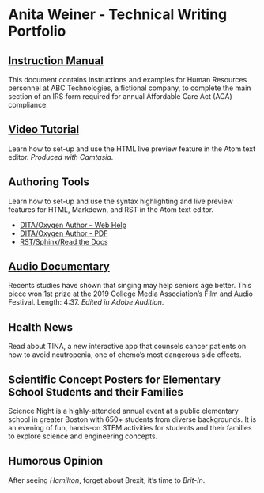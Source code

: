 # Anita Weiner - Technical Writing Portfolio
## [Instruction Manual](AnitaWeiner_ACADocument.pdf)
This document contains instructions and examples for Human Resources personnel at ABC Technologies, a fictional company, to complete the main section of an IRS form required for annual Affordable Care Act (ACA) compliance. 
## [Video Tutorial](Anita_HW_Camtasia3.mp4)
Learn how to set-up and use the HTML live preview feature in the Atom text editor. *Produced with Camtasia*. 
## Authoring Tools
Learn how to set-up and use the syntax highlighting and live preview features for HTML, Markdown, and RST in the Atom text editor.  
* [DITA/Oxygen Author – Web Help](Anita_DITA_HW/Anita_Revised/out/webhelp-responsive/index.html)
* [DITA/Oxygen Author - PDF](Anita_DITA_HW/Anita_Revised/out/pdf-css-html5/PDF.pdf)
* [RST/Sphinx/Read the Docs](https://atom-preview.readthedocs.io/en/latest/)  

## [Audio Documentary](mellowtones.mp3)
Recents studies have shown that singing may help seniors age better. This piece won 1st prize at the 2019 College Media Association’s Film and Audio Festival.  Length: 4:37. *Edited in Adobe Audition*.
## Health News
Read about TINA, a new interactive app that counsels cancer patients on how to avoid neutropenia, one of chemo’s most dangerous side effects.
## Scientific Concept Posters for Elementary School Students and their Families
Science Night is a highly-attended annual event at a public elementary school in greater Boston with 650+ students from diverse backgrounds. It is an evening of fun, hands-on STEM activities for students and their families to explore science and engineering concepts. 
## Humorous Opinion
After seeing *Hamilton*, forget about Brexit, it’s time to *Brit-In*.
